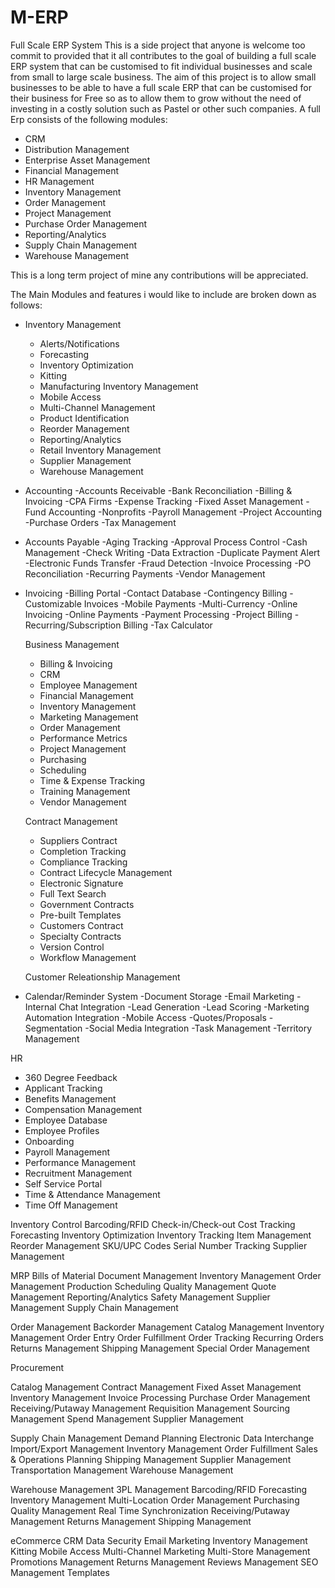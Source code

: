 # M-ERP
Full Scale ERP System
This is a side project that anyone is welcome too commit to provided that it all contributes to the goal of building a full scale ERP system that can be customised to fit individual businesses and scale from small to large scale business. The aim of this project is to allow small businesses to be able to have a full scale ERP that can be customised for their business for Free so as to allow them to grow without the need of investing in a costly solution such as Pastel or other such companies. A full Erp consists of the following modules: 
- CRM
- Distribution Management
- Enterprise Asset Management
- Financial Management
- HR Management
- Inventory Management
- Order Management
- Project Management
- Purchase Order Management
- Reporting/Analytics
- Supply Chain Management
- Warehouse Management

This is a long term project of mine any contributions will be appreciated.

The Main Modules and features i would like to include are broken down as follows:
- Inventory Management
  - Alerts/Notifications
  - Forecasting
  - Inventory Optimization
  - Kitting
  - Manufacturing Inventory Management
  - Mobile Access
  - Multi-Channel Management
  - Product Identification
  - Reorder Management
  - Reporting/Analytics
  - Retail Inventory Management
  - Supplier Management
  - Warehouse Management
  
- Accounting 
  -Accounts Receivable
  -Bank Reconciliation
  -Billing & Invoicing
  -CPA Firms
  -Expense Tracking
  -Fixed Asset Management
  -Fund Accounting
  -Nonprofits
  -Payroll Management
  -Project Accounting
  -Purchase Orders
  -Tax Management
  
- Accounts Payable
  -Aging Tracking
  -Approval Process Control
  -Cash Management
  -Check Writing
  -Data Extraction
  -Duplicate Payment Alert
  -Electronic Funds Transfer
  -Fraud Detection
  -Invoice Processing
  -PO Reconciliation
  -Recurring Payments
  -Vendor Management
  
- Invoicing 
  -Billing Portal
  -Contact Database
  -Contingency Billing
  -Customizable Invoices
  -Mobile Payments
  -Multi-Currency
  -Online Invoicing
  -Online Payments
  -Payment Processing
  -Project Billing
  -Recurring/Subscription Billing
  -Tax Calculator
  
  Business Management
  - Billing & Invoicing
  - CRM
  - Employee Management
  - Financial Management
  - Inventory Management
  - Marketing Management
  - Order Management
  - Performance Metrics
  - Project Management
  - Purchasing
  - Scheduling
  - Time & Expense Tracking
  - Training Management
  - Vendor Management
  
  Contract Management
  - Suppliers Contract
  - Completion Tracking
  - Compliance Tracking
  - Contract Lifecycle Management
  - Electronic Signature
  - Full Text Search
  - Government Contracts
  - Pre-built Templates
  - Customers Contract
  - Specialty Contracts
  - Version Control
  - Workflow Management
  
  Customer Releationship Management
 - Calendar/Reminder System
  -Document Storage
  -Email Marketing
  -Internal Chat Integration
  -Lead Generation
  -Lead Scoring
  -Marketing Automation Integration
  -Mobile Access
  -Quotes/Proposals
  -Segmentation
  -Social Media Integration
  -Task Management
  -Territory Management
  
  HR
 - 360 Degree Feedback
- Applicant Tracking
- Benefits Management
- Compensation Management
- Employee Database
- Employee Profiles
- Onboarding
- Payroll Management
- Performance Management
- Recruitment Management
- Self Service Portal
- Time & Attendance Management
- Time Off Management

Inventory Control
Barcoding/RFID
Check-in/Check-out
Cost Tracking
Forecasting
Inventory Optimization
Inventory Tracking
Item Management
Reorder Management
SKU/UPC Codes
Serial Number Tracking
Supplier Management

MRP
Bills of Material
Document Management
Inventory Management
Order Management
Production Scheduling
Quality Management
Quote Management
Reporting/Analytics
Safety Management
Supplier Management
Supply Chain Management

Order Management
Backorder Management
Catalog Management
Inventory Management
Order Entry
Order Fulfillment
Order Tracking
Recurring Orders
Returns Management
Shipping Management
Special Order Management

Procurement

Catalog Management
Contract Management
Fixed Asset Management
Inventory Management
Invoice Processing
Purchase Order Management
Receiving/Putaway Management
Requisition Management
Sourcing Management
Spend Management
Supplier Management

Supply Chain Management
Demand Planning
Electronic Data Interchange
Import/Export Management
Inventory Management
Order Fulfillment
Sales & Operations Planning
Shipping Management
Supplier Management
Transportation Management
Warehouse Management

Warehouse Management
3PL Management
Barcoding/RFID
Forecasting
Inventory Management
Multi-Location
Order Management
Purchasing
Quality Management
Real Time Synchronization
Receiving/Putaway Management
Returns Management
Shipping Management

eCommerce
CRM
Data Security
Email Marketing
Inventory Management
Kitting
Mobile Access
Multi-Channel Marketing
Multi-Store Management
Promotions Management
Returns Management
Reviews Management
SEO Management
Templates

  
